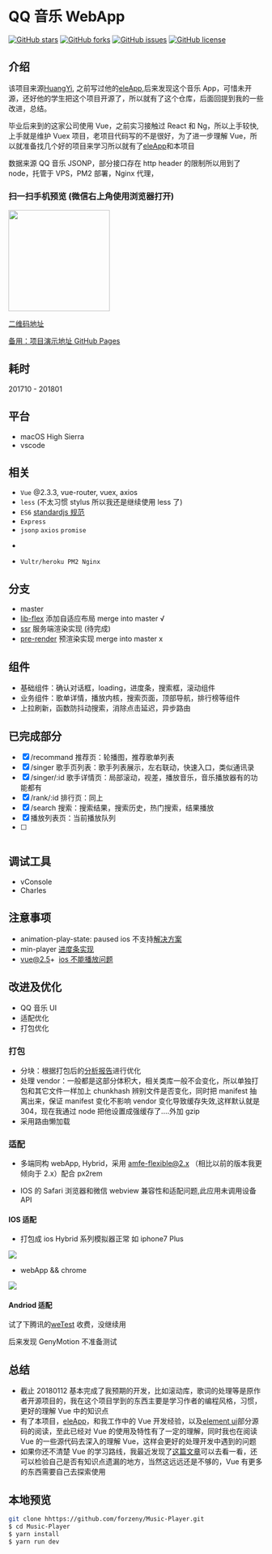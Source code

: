 # QQ 音乐 WebApp

[![GitHub stars](https://img.shields.io/github/stars/forzeny/Music-Player.svg)](https://github.com/forzeny/Music-Player/stargazers)
[![GitHub forks](https://img.shields.io/github/forks/forzeny/Music-Player.svg)](https://github.com/forzeny/Music-Player/network)
[![GitHub issues](https://img.shields.io/github/issues/forzeny/Music-Player.svg)](https://github.com/forzeny/Music-Player/issues)
[![GitHub license](https://img.shields.io/github/license/forzeny/Music-Player.svg)](https://github.com/forzeny/Music-Player)

## 介绍

该项目来源[HuangYi](https://github.com/ustbhuangyi), 之前写过他的[eleApp](https://github.com/forzeny/eleApp),后来发现这个音乐 App，可惜未开源，还好他的学生把这个项目开源了，所以就有了这个仓库，后面回提到我的一些改进，总结。

毕业后来到的这家公司使用 Vue，之前实习接触过 React 和 Ng，所以上手较快,上手就是维护 Vuex 项目，老项目代码写的不是很好，为了进一步理解 Vue，所以就准备找几个好的项目来学习所以就有了[eleApp](https://github.com/forzeny/eleApp)和本项目

数据来源 QQ 音乐 JSONP，部分接口存在 http header 的限制所以用到了 node，托管于 VPS，PM2 部署，Nginx 代理，

### 扫一扫手机预览 (微信右上角使用浏览器打开)
<img src="./static/erweima.svg" width="200px"/>

[二维码地址](http://45.77.79.163/Music)

[备用：项目演示地址 GitHub Pages](https://forzeny.github.io/Music-Player/music/#/recommend)

## 耗时

201710 - 201801

## 平台

* macOS High Sierra
* vscode

## 相关

* `Vue` @2.3.3, vue-router, vuex, axios
* `less` (不太习惯 stylus 所以我还是继续使用 less 了)
* `ES6` [standardjs 规范](https://github.com/standard/standard/blob/master/docs/RULES-zhcn.md)
* `Express`
* `jsonp` `axios` `promise`
* ~~~lib-flexbile~~~ `amfe-flexible@2.0`, `px2rem`

* `Vultr/heroku PM2 Nginx`

## 分支

* master
* [lib-flex](https://www.npmjs.com/package/amfe-flexible) 添加自适应布局 merge into master √
* [ssr](https://ssr.vuejs.org/en/) 服务端渲染实现 (待完成)
* [pre-render](https://github.com/chrisvfritz/prerender-spa-plugin) 预渲染实现 merge into master x

## 组件

* 基础组件：确认对话框，loading，进度条，搜索框，滚动组件
* 业务组件：歌单详情，播放内核，搜索页面，顶部导航，排行榜等组件
* 上拉刷新，函数防抖动搜索，消除点击延迟，异步路由

## 已完成部分

* [x] /recommand 推荐页：轮播图，推荐歌单列表
* [x] /singer 歌手页列表：歌手列表展示，左右联动，快速入口，类似通讯录
* [x] /singer/:id 歌手详情页：局部滚动，视差，播放音乐，音乐播放器有的功能都有
* [x] /rank/:id 排行页：同上
* [x] /search 搜索：搜索结果，搜索历史，热门搜索，结果播放
* [x] 播放列表页：当前播放队列
* [ ] ~~~用户中心页~~~

## 调试工具

* vConsole
* Charles

## 注意事项

* animation-play-state: paused ios 不支持[解决方案](https://codepen.io/HaoyCn/pen/BZZrLd)
* min-player [进度条实现](https://codepen.io/xgad/post/svg-radial-progress-meters)
* vue@2.5+  [ios 不能播放问题](https://github.com/DDFE/DDFE-blog/issues/24)

## 改进及优化

* QQ 音乐 UI
* 适配优化
* 打包优化

### 打包

* 分块：根据打包后的[分析报告](https://www.npmjs.com/package/webpack-bundle-analyzer)进行优化
* 处理 vendor：一般都是这部分体积大，相关类库一般不会变化，所以单独打包和其它文件一样加上 chunkhash 辨别文件是否变化，同时把 manifest 抽离出来，保证 manifest 变化不影响 vendor 变化导致缓存失效,这样默认就是 304，现在我通过 node 把他设置成强缓存了....外加 gzip
* 采用路由懒加载

### 适配

* 多端同构 webApp, Hybrid，采用 [amfe-flexible@2.x](https://www.npmjs.com/package/amfe-flexible) （相比以前的版本我更倾向于 2.x）配合 px2rem

* IOS 的 Safari 浏览器和微信 webview 兼容性和适配问题,此应用未调用设备 API

#### IOS 适配

* 打包成 ios Hybrid 系列模拟器正常 如 iphone7 Plus

<img src="./static/hybrid.gif"/>

* webApp && chrome

<img src="./static/webApp.gif"/>

#### Andriod 适配

试了下腾讯的[weTest](http://wetest.qq.com/product/cloudphone?from=default_automail_new) 收费，没继续用

后来发现 GenyMotion 不准备测试

## 总结

* 截止 20180112 基本完成了我预期的开发，比如滚动库，歌词的处理等是原作者开源项目的，我在这个项目学到的东西主要是学习作者的编程风格，习惯，更好的理解 Vue 中的知识点
* 有了本项目，[eleApp](https://github.com/forzeny/eleApp)，和我工作中的 Vue 开发经验，以及[element ui](https://github.com/ElemeFE/element)部分源码的阅读，至此已经对 Vue 的使用及特性有了一定的理解，同时我也在阅读 Vue 的一些源代码去深入的理解 Vue，这样会更好的处理开发中遇到的问题
* 如果你还不清楚 Vue 的学习路线，我最近发现了[这篇文章](https://segmentfault.com/a/1190000012692321)可以去看一看，还可以检验自己是否有知识点遗漏的地方，当然这远远还是不够的，Vue 有更多的东西需要自己去探索使用

## 本地预览

```bash
git clone hhttps://github.com/forzeny/Music-Player.git
$ cd Music-Player
$ yarn install
$ yarn run dev
```
